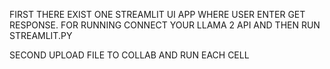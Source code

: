 FIRST THERE EXIST ONE STREAMLIT UI APP WHERE USER ENTER GET RESPONSE.
FOR RUNNING CONNECT YOUR LLAMA 2 API AND THEN RUN STREAMLIT.PY

SECOND UPLOAD FILE TO COLLAB AND RUN EACH CELL 
